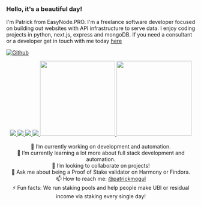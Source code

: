 ### Hello, it's a beautiful day!
I'm Patrick from EasyNode.PRO. I'm a freelance software developer focused on building out websites with API infrastructure to serve data. I enjoy coding projects in python, next.js, express and mongoDB. If you need a consultant or a developer get in touch with me today [here](https://easynode.pro/links)

[![Github](https://img.shields.io/github/followers/patrickmogul?label=Follow&style=social)](https://github.com/patrickmogul)<br />

<div align="center">
<a href="https://github.com/easy-node-pro/findora-toolbox">
  <img src="https://github-readme-stats.vercel.app/api/pin/?username=easy-node-pro&repo=findora-toolbox&show_icons=true&show_owner=true&hide_border=true&theme=merko" />
</a>
<a href="https://github.com/easy-node-pro/findora-toolbox-web">
  <img src="https://github-readme-stats.vercel.app/api/pin/?username=easy-node-pro&repo=findora-toolbox-web&show_icons=true&show_owner=true&hide_border=true&theme=merko" />
</a>
<a href="https://github.com/easy-node-pro/harmony-toolbox">
  <img src="https://github-readme-stats.vercel.app/api/pin/?username=easy-node-pro&repo=harmony-toolbox&show_icons=true&show_owner=true&hide_border=true&theme=merko" />
</a>
<a href="https://github.com/easy-node-pro/guides.easynode.pro">
  <img src="https://github-readme-stats.vercel.app/api/pin/?username=easy-node-pro&repo=guides.easynode.pro&show_icons=true&show_owner=true&hide_border=true&theme=merko" />
</a>
<a href="https://github.com/patrickmogul">
  <img height="200" src="https://github-readme-stats.vercel.app/api?username=patrickmogul&show_icons=true&include_orgs=true&line_height=28&hide_border=true&card_width=450&include_all_commits=true&count_private=true&show_icons=true&layout=compact&theme=merko" />
</a>
<a href="https://github.com/patrickmogul">
  <img height="200" src="https://github-readme-stats.vercel.app/api/top-langs/?username=patrickmogul&show_icons=true&line_height=28&hide_border=true&card_width=450&include_orgs=true&count_private=true&layout=compact&theme=merko" />
</a><br /><br />
🔭 I’m currently working on development and automation.<br />
🌱 I’m currently learning a lot more about full stack development and automation.<br />
👯 I’m looking to collaborate on projects!<br />
💬 Ask me about being a Proof of Stake validator on Harmony or Findora.<br />
  📫 How to reach me: <a href="https://twitter.com/patrickmogul">@patrickmogul</a><br />
⚡ Fun facts: We run staking pools and help people make UBI or residual income via staking every single day!<br />
</div>
